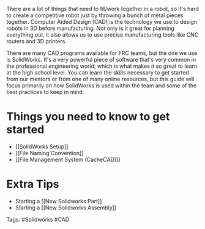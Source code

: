 There are a lot of things that need to fit/work together in a robot, so it's hard to create a competitive robot just by throwing a bunch of metal pieces together. Computer Aided Design (CAD) is the technology we use to design robots in 3D before manufacturing. Not only is it great for planning everything out, it also allows us to use precise manufacturing tools like CNC routers and 3D printers.

There are many CAD programs available for FRC teams, but the one we use is SolidWorks. It's a very powerful piece of software that's very common in the professional engineering world, which is what makes it so great to learn at the high school level. You can learn the skills necessary to get started from our mentors or from one of many online resources, but this guide will focus primarily on how SolidWorks is used within the team and some of the best practices to keep in mind.

# Things you need to know to get started
- [[SolidWorks Setup]]
- [[File Naming Convention]]
- [[File Management System (CacheCAD)]]

# Extra Tips
- Starting a [[New Solidworks Part]]
- Starting a [[New Solidworks Assembly]]

Tags: #Solidworks #CAD 